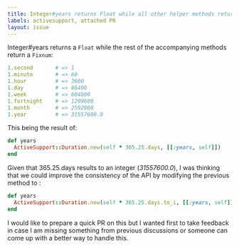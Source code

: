 ```yaml
---
title: Integer#years returns Float while all other helper methods return Fixnums
labels: activesupport, attached PR
layout: issue
---
```


Integer#years returns a `Float` while the rest of the accompanying methods return a `Fixnum`:

``` ruby
1.second       # => 1
1.minute       # => 60
1.hour         # => 3600
1.day          # => 86400
1.week         # => 604800
1.fortnight    # => 1209600
1.month        # => 2592000
1.year         # => 31557600.0
```

This being the result of:

``` ruby
def years
  ActiveSupport::Duration.new(self * 365.25.days, [[:years, self]])
end
```

Given that 365.25.days results to an integer (_31557600.0_), I was thinking that we could improve the consistency of the API by modifying the previous method to :

``` ruby
def years
  ActiveSupport::Duration.new(self * 365.25.days.to_i, [[:years, self]])
end
```

I would like to prepare a quick PR on this but I wanted first to take feedback in case I am missing something from previous discussions or someone can come up with a better way to handle this.

